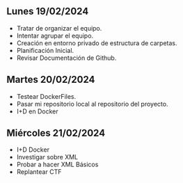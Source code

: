 ## Lunes 19/02/2024

- Tratar de organizar el equipo.
- Intentar agrupar el equipo.
- Creación en entorno privado de estructura de carpetas.
- Planificación Inicial.
- Revisar Documentación de Github.

## Martes 20/02/2024

- Testear DockerFiles.
- Pasar mi repositorio local al repositorio del proyecto.
- I+D en Docker

## Miércoles 21/02/2024
- I+D Docker
- Investigar sobre XML
- Probar a hacer XML Básicos
- Replantear CTF
